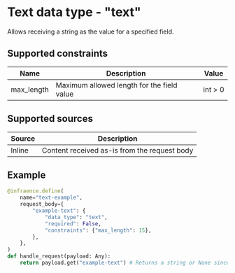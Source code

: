 # Text data type - "text"

Allows receiving a string as the value for a specified field.

## Supported constraints

| Name       | Description                                | Value   |
| ---------- | ------------------------------------------ | ------- |
| max_length | Maximum allowed length for the field value | int > 0 |

## Supported sources

| Source | Description                                  |
| ------ | -------------------------------------------- |
| Inline | Content received as-is from the request body |

## Example

```python
@infraence.define(
    name="text-example",
    request_body={
        "example-text": {
            "data_type": "text",
            "required": False,
            "constraints": {"max_length": 15},
        },
    },
)
def handle_request(payload: Any):
	return payload.get("example-text") # Returns a string or None since the field is optional
```
